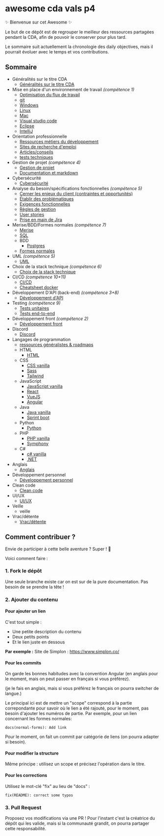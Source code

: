 # awesome cda vals p4

✨ Bienvenue sur cet Awesome ✨

Le but de ce dépôt est de regrouper le meilleur des ressources partagées pendant la CDA, afin de pouvoir le conserver pour plus tard.

Le sommaire suit actuellement la chronologie des daily objectives, mais il pourrait évoluer avec le temps et vos contributions.

## Sommaire
- Généralités sur le titre CDA
    - [Généralités sur le titre CDA](./00-title-generalities/00-01-title-generalities.md)
- Mise en place d'un environnement de travail *(compétence 1)*
    - [Optimisation du flux de travail](./01-work-environment/01-00-optimisation.md)
    - [git](./01-work-environment/01-01-git.md)
    - [Windows](./01-work-environment/01-02-windows.md)
    - [Linux](./01-work-environment/01-03-linux.md)
    - [Mac](./01-work-environment/01-04-mac.md)
    - [Visual studio code](./01-work-environment/01-05-vscode.md)
    - [Eclipse](./01-work-environment/01-06-eclipse.md)
    - [IntelliJ](./01-work-environment/01-07-intellij.md)
- Orientation professionnelle
    - [Ressources métiers du développement](./02-career-guidance/02-01-dev-occupations.md)
    - [Sites de recherche d'emploi](./02-career-guidance/02-02-job-search-websites.md)
    - [Articles/conseils](./02-career-guidance/02-03-job-advices.md)
    - [tests techniques](./02-career-guidance/02-04-technical-tests.md)
- Gestion de projet *(compétence 4)*
    - [Gestion de projet](./03-project-management/03-01-project-management.md)
    - [Documentation et markdown](./03-project-management/03-02-documentation-markdown.md)
- Cybersécurité
    - [Cybersécurité](./04-cybersecurity/04-01-cybersecurity.md)
- Analyse du besoin/spécifications fonctionnelles *(compétence 5)*
    - [Cerner les enjeux du client (contraintes et opportunités)](./05-needs-functional-specifications/05-01-client-issues.md)
    - [Établir des problématiques](./05-needs-functional-specifications/05-02-problematic.md)
    - [Exigences fonctionnelles](./05-needs-functional-specifications/05-03-functional-requirements.md)
    - [Règles de gestion](./05-needs-functional-specifications/05-04-management-rules.md)
    - [User stories](./05-needs-functional-specifications/05-05-user-stories.md)
    - [Prise en main de Jira](./05-needs-functional-specifications/05-06-jira.md)
- Merise/BDD/Formes normales *(compétence 7)*
    - [Merise](./06-merise-ddb-normal-forms/06-01-merise.md)
    - [SQL](./06-merise-ddb-normal-forms/06-02-sql.md)
    - BDD
        - [Postgres](./06-merise-ddb-normal-forms/06-03-ddb.md/postgres.md)
    - [Formes normales](./06-merise-ddb-normal-forms/06-04-normal-forms.md)
- UML *(compétence 5)*
    - [UML](./07-uml/07-01-uml.md)
- Choix de la stack technique *(compétence 6)*
    - [Choix de la stack technique](./08-technical-stack/08-01-technical-stack.md)
- CI/CD *(compétence 10+11)*
    - [CI/CD](./09-ci-cd/09-01-ci-cd.md)
    - [Cheatsheet docker](./09-ci-cd/cheatsheet-docker-commands.md)
- Développement D'API (back-end) *(compétence 3+8)*
    - [Développement d'API](./10-api-development/10-01-api-development.md)
- Testing *(compétence 9)*
    - [Tests unitaires](./11-testing/11-01-unit-test.md)
    - [Tests end-to-end](./11-testing/11-02-e-2-e-test.md)
- Développement front *(compétence 2)*
    - [Développement front](./12-front-dev/12-01-front-dev.md)
- Discord
    - [Discord](./13-discord/13-01-discord.md)
- Langages de programmation
    - [ressources généralistes & roadmaps](./14-progamming-languages/14-01-generalist-roadmap.md)
    - HTML
        - [HTML](./14-progamming-languages/14-02-html/13-02-01-html-bases.md)
    - CSS
        - [CSS vanilla](./14-progamming-languages/14-03-css/13-03-01-css-vanilla.md)
        - [Sass](./14-progamming-languages/14-03-css/13-03-02-sass.md)
        - [Tailwind](./14-progamming-languages/14-03-css/13-03-03-tailwind.md)
    - JavaScript
        - [JavaScript vanilla](./14-progamming-languages/14-04-js/13-04-01-js-vanilla.md)
        - [React](./14-progamming-languages/14-04-js/13-04-02-react.md)
        - [VueJS](./14-progamming-languages/14-04-js/13-04-03-vuejs.md)
        - [Angular](./14-progamming-languages/14-04-js/13-04-04-angular.md)
    - Java
        - [Java vanilla](./14-progamming-languages/14-05-java/13-05-01-java-vanilla.md)
        - [Sprint boot](./14-progamming-languages/14-05-java/13-05-02-spring-boot.md)
    - Python
        - [Python](./14-progamming-languages/14-06-python/13-06-01-python.md)
    - PHP
        - [PHP vanilla](./14-progamming-languages/14-07-php/13-07-01-php-vanilla.md)
        - [Symphony](./14-progamming-languages/14-07-php/14-07-02-symphony.md)
    - C#
        - [c# vanilla](./14-progamming-languages/14-08-c#/13-08-01-c#-vanilla.md)
        - [.NET](./14-progamming-languages/14-08-c#/13-08-02-dotnet.md)
- Anglais
    - [Anglais](./15-english/15-01-english.md)
- Développement personnel
    - [Développement personnel](./16-personnal-development/16-01-personnal-development.md)
- Clean code
    - [Clean code](./17-clean-code/17-01-clean-code.md)
- UI/UX
    - [UI/UX](./18-ui-ux/18-01-ui-ux.md)
- Veille
    - veille
- Vrac/détente
    - [Vrac/détente](./19-miscellaneous-recreation/19-01-miscellaneous-recreation.md)

## Comment contribuer ? 

Envie de participer à cette belle aventure ? Super ! 🎉

Voici comment faire :

### 1. Fork le dépôt
Une seule branche existe car on est sur de la pure documentation. Pas besoin de se prendre la tête !

### 2. Ajouter du contenu

#### Pour ajouter un lien
C'est tout simple :
- Une petite description du contenu
- Deux petits points
- Et le lien juste en dessous

**Par exemple :**
Site de Simplon :
https://www.simplon.co/

#### Pour les commits
On garde les bonnes habitudes avec la convention Angular (en anglais pour le moment, mais on peut passer en français si vous préférez).

(je le fais en anglais, mais si vous préférez le français on pourra switcher de langue.)

Le principal ici est de mettre un "scope" correspond à la partie correpondante pour savoir où le lien a été rajouté, pour le moment, pas besoin d'ajouter les numéros de partie. Par exemple, pour un lien concernant les formes normales:
```
docs(normal-forms): Add link
```

Pour le moment, on fait un commit par catégorie de liens (on pourra adapter si besoin).

#### Pour modifier la structure
Même principe : utilisez un scope et précisez l'opération dans le titre.

#### Pour les corrections
Utilisez le mot-clé "fix" au lieu de "docs" :
```
fix(README): correct some typos
```

### 3. Pull Request
Proposez vos modifications via une PR ! Pour l'instant c'est la créatrice du dépôt qui les valide, mais si la communauté grandit, on pourra partager cette responsabilité.
